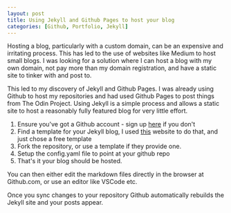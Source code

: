 ```yaml
---
layout: post
title: Using Jekyll and Github Pages to host your blog
categories: [Github, Portfolio, Jekyll]
---
```


Hosting a blog, particularly with a custom domain, can be an expensive and irritating process. This has led to the use of websites like Medium to host small blogs. I was looking for a solution where I can host a blog with my own domain, not pay more than my domain registration, and have a static site to tinker with and post to. 

This led to my discovery of Jekyll and Github Pages. I was already using Github to host my repositories and had used Github Pages to post things from The Odin Project. Using Jekyll is a simple process and allows a static site to host a reasonably fully featured blog for very little effort.

1. Ensure you've got a Github account - sign up [here](https://github.com/) if you don't
2. Find a template for your Jekyll blog, I used [this](https://jekyllthemes.io/) website to do that, and just chose a free template
3. Fork the repository, or use a template if they provide one. 
4. Setup the config.yaml file to point at your github repo
5. That's it your blog should be hosted. 

You can then either edit the markdown files directly in the browser at Github.com, or use an editor like VSCode etc. 

Once you sync changes to your repository Github automatically rebuilds the Jekyll site and your posts appear.